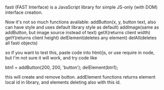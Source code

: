 fasti (FAST Interface) is a JavaScript library for simple JS-only (with DOM) interface creation.

Now it's not so much functions available: 
addButton(x, y, button text, also can have style and uses default library style as default)
addImage(same as addButton, but image source instead of text)
getX(returns client width)
getY(returns client height)
delElement(deletes any element)
delAll(deletes all fasti objects)

so if you want to test this, paste code into html/js, or use require in node, 
but I'm not sure it will work, and try code like

btn1 = addButton(200, 200, 'button');
delElement(btn1);

this will create and remove button.
addElement functions returns element local id in library, and 
elements deleting also with this id.

